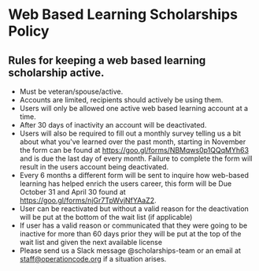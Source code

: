 # Web Based Learning Scholarships Policy

## Rules for keeping a web based learning scholarship active.

* Must be veteran/spouse/active. 
* Accounts are limited, recipients should actively be using them.
* Users will only be allowed one active web based learning account at a time.
* After 30 days of inactivity an account will be deactivated.
* Users will also be required to fill out a monthly survey telling us a bit about what you've learned over the past month, starting in November the form can be found at https://goo.gl/forms/NBMqws0p1QQqMYh63 and is due the last day of every month. Failure to complete the form will result in the users account being deactivated.
* Every 6 months a different form will be sent to inquire how web-based learning has helped enrich the users career, this form will be Due October 31 and April 30 found at https://goo.gl/forms/njGr7TpWvjNfYAaZ2.
* User can be reactivated but without a valid reason for the deactivation will be put at the bottom of the wait list (if applicable)
* If user has a valid reason or communicated that they were going to be inactive for more than 60 days prior they will be put at the top of the wait list and given the next available license 
* Please send us a Slack message @scholarships-team or an email at staff@operationcode.org if a situation arises.